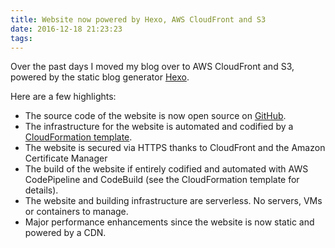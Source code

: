 ```yaml
---
title: Website now powered by Hexo, AWS CloudFront and S3 
date: 2016-12-18 21:23:23
tags:
---
```


Over the past days I moved my blog over to AWS CloudFront and S3, powered by the static blog generator [Hexo](https://hexo.io/).

Here are a few highlights:

 - The source code of the website is now open source on [GitHub](https://github.com/s0enke/ruempler.eu).
 - The infrastructure for the website is automated and codified by a [CloudFormation template](https://github.com/s0enke/cloudformation-templates/blob/master/templates/hexo-website-cdn-pipeline.yml).
 - The website is secured via HTTPS thanks to CloudFront and the Amazon Certificate Manager
 - The build of the website if entirely codified and automated with AWS CodePipeline and CodeBuild (see the CloudFormation template for details).
 - The website and building infrastructure are serverless. No servers, VMs or containers to manage.
 - Major performance enhancements since the website is now static and powered by a CDN.